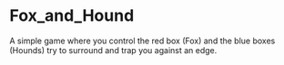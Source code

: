 # Fox_and_Hound
A simple game where you control the red box (Fox) and the blue boxes (Hounds) try to surround and trap you against an edge.

